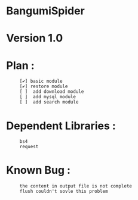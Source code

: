 # BangumiSpider
# Version 1.0

# Plan : 
         [✔] basic module
         [✔] restore module
         [ ]  add download module
         [ ]  add mysql module
         [ ]  add search module
         
# Dependent Libraries :
         bs4
         request

# Known Bug :
         the content in output file is not complete
         flush couldn't sovle this problem
